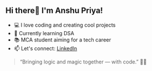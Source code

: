 ## Hi there👋 I'm Anshu Priya! 

- 💻 I love coding and creating cool projects
- 🌱 Currently learning DSA
- 📚 MCA student aiming for a tech career
- 📫 Let's connect: [LinkedIn](https://www.linkedin.com/in/anshu-priya-345a1b324)
> “Bringing logic and magic together — with code.” 🧠✨



<!--
**Anshu-priya-23/Anshu-priya-23** is a ✨ _special_ ✨ repository because its `README.md` (this file) appears on your GitHub profile.

Here are some ideas to get you started:

- 🔭 I’m currently working on ...
- 🌱 I’m currently learning ...
- 👯 I’m looking to collaborate on ...
- 🤔 I’m looking for help with ...
- 💬 Ask me about ...
- 📫 How to reach me: ...
- 😄 Pronouns: ...
- ⚡ Fun fact: ...
-->
